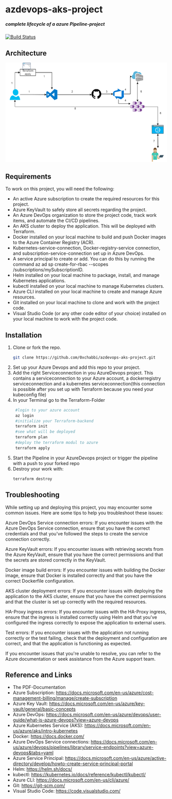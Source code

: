 # azdevops-aks-project

##### complete lifecycle of a azure Pipeline-project
[![Build Status](https://dev.azure.com/bchabbi/Space%20Game%20-%20web%20-%20Pipeline/_apis/build/status%2F0xchabbi.azdevops-aks-project?branchName=main)](https://dev.azure.com/bchabbi/Space%20Game%20-%20web%20-%20Pipeline/_build/latest?definitionId=22&branchName=main)

## Architecture

<img src="azdevops-aks-project.drawio.png" alt="Project-Architecture">


## Requirements

To work on this project, you will need the following:

- An active Azure subscription to create the required resources for this project.
- Azure KeyVault to safely store all secrets regarding the project.
- An Azure DevOps organization to store the project code, track work items, and automate the CI/CD pipelines.
- An AKS cluster to deploy the application. This will be deployed with Terraform.
- Docker installed on your local machine to build and push Docker images to the Azure Container Registry (ACR).
- Kubernetes-service-connection, Docker-registry-service connection, and subscription-service-connection set up in Azure DevOps.
- A service principal to create or add. You can do this by running the command az ad sp create-for-rbac --scopes /subscriptions/mySubscriptionID.
- Helm installed on your local machine to package, install, and manage Kubernetes applications.
- kubectl installed on your local machine to manage Kubernetes clusters.
- Azure CLI installed on your local machine to create and manage Azure resources.
- Git installed on your local machine to clone and work with the project code.
- Visual Studio Code (or any other code editor of your choice) installed on your local machine to work with the project code.

## Installation 
1. Clone or fork the repo.
   ```bash 
   git clone https://github.com/0xchabbi/azdevops-aks-project.git
   ```
2. Set up your Azure Devops and add this repo to your project.
3. Add the right Serviceconnection in you AzureDevops project. This contains a serviceconnection to your Azure account, a dockerregistry serviceconnection and a kubernetes serviceconnection(this connection is possible after you set up with Terraform because you need your kubeconfig file)
4. In your Terminal go to the Terraform-Folder
   ```bash
    #login to your azure account
    az login
    #initialize your Terraform-backend
    terraform init
    #see what will be deployed
    terraform plan
    #deploy the terraform modul to azure
    terraform apply
    ```
5. Start the Pipeline in your AzureDevops project or trigger the pipeline with a push to your forked repo
6. Destroy your work with:
   ```bash
   terraform destroy
   ```

## Troubleshooting

While setting up and deploying this project, you may encounter some common issues. Here are some tips to help you troubleshoot these issues:

Azure DevOps Service connection errors: If you encounter issues with the Azure DevOps Service connection, ensure that you have the correct credentials and that you've followed the steps to create the service connection correctly.

Azure KeyVault errors: If you encounter issues with retrieving secrets from the Azure KeyVault, ensure that you have the correct permissions and that the secrets are stored correctly in the KeyVault.

Docker image build errors: If you encounter issues with building the Docker image, ensure that Docker is installed correctly and that you have the correct Dockerfile configuration.

AKS cluster deployment errors: If you encounter issues with deploying the application to the AKS cluster, ensure that you have the correct permissions and that the cluster is set up correctly with the required resources.

HA-Proxy ingress errors: If you encounter issues with the HA-Proxy ingress, ensure that the ingress is installed correctly using Helm and that you've configured the ingress correctly to expose the application to external users.

Test errors: If you encounter issues with the application not running correctly or the test failing, check that the deployment and configuration are correct, and that the application is functioning as expected.

If you encounter issues that you're unable to resolve, you can refer to the Azure documentation or seek assistance from the Azure support team.

## Reference and Links

- The PDF-Documentation
- Azure Subscription: 
  https://docs.microsoft.com/en-us/azure/cost-management-billing/manage/create-subscription
- Azure Key Vault:
  https://docs.microsoft.com/en-us/azure/key-vault/general/basic-concepts
- Azure DevOps:
  https://docs.microsoft.com/en-us/azure/devops/user-guide/what-is-azure-devops?view=azure-devops
- Azure Kubernetes Service (AKS):
  https://docs.microsoft.com/en-us/azure/aks/intro-kubernetes
- Docker:
  https://docs.docker.com/
- Azure DevOps Service connections:
  https://docs.microsoft.com/en-us/azure/devops/pipelines/library/service-endpoints?view=azure-devops&tabs=yaml
- Azure Service Principal:
  https://docs.microsoft.com/en-us/azure/active-directory/develop/howto-create-service-principal-portal
- Helm:
  https://helm.sh/docs/
- kubectl:
  https://kubernetes.io/docs/reference/kubectl/kubectl/
- Azure CLI:
  https://docs.microsoft.com/en-us/cli/azure/
- Git:
  https://git-scm.com/
- Visual Studio Code:
  https://code.visualstudio.com/